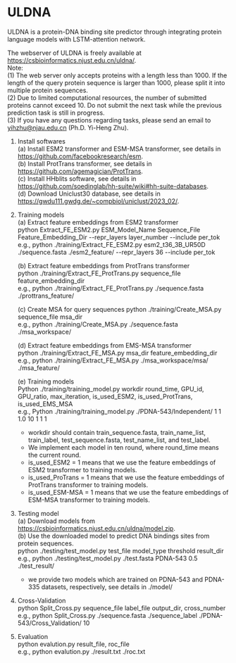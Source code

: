# ULDNA
ULDNA is a protein-DNA binding site predictor through integrating protein language models with LSTM-attention network.

The webserver of ULDNA is freely available at https://csbioinformatics.njust.edu.cn/uldna/.  
Note:  
(1) The web server only accepts proteins with a length less than 1000. If the length of the query protein sequence is larger than 1000, please split it into multiple protein sequences.  
(2) Due to limited computational resources, the number of submitted proteins  cannot exceed 10. Do not submit the next task while the previous prediction task is still in progress.  
(3) If you have any questions regarding tasks, please send an email to yihzhu@njau.edu.cn (Ph.D. Yi-Heng Zhu).  

1. Install softwares   
    (a) Install ESM2 transformer and ESM-MSA transformer, see details in https://github.com/facebookresearch/esm.   
    (b) Install ProtTrans transformer, see details in https://github.com/agemagician/ProtTrans.   
    (c) Install HHblits software, see details in https://github.com/soedinglab/hh-suite/wiki#hh-suite-databases.  
    (d) Download Uniclust30 database, see details in https://gwdu111.gwdg.de/~compbiol/uniclust/2023_02/.

2. Training models  
    (a) Extract feature embeddings from ESM2 transformer  
    python Extract_FE_ESM2.py ESM_Model_Name Sequence_File Feature_Embedding_Dir --repr_layers layer_number --include per_tok  
    e.g., python ./training/Extract_FE_ESM2.py esm2_t36_3B_UR50D ./sequence.fasta ./esm2_feature/ --repr_layers 36 --include per_tok
                   
    (b) Extract feature embeddings from ProtTrans transformer   
    python ./training/Extract_FE_ProtTrans.py sequence_file feature_embedding_dir   
    e.g., python ./training/Extract_FE_ProtTrans.py ./sequence.fasta ./prottrans_feature/  

    (c) Create MSA for query sequences
    python ./training/Create_MSA.py sequence_file msa_dir  
    e.g., python ./training/Create_MSA.py ./sequence.fasta ./msa_workspace/

    (d) Extract feature embeddings from EMS-MSA transformer  
    python ./training/Extract_FE_MSA.py msa_dir feature_embedding_dir  
    e.g., python ./training/Extract_FE_MSA.py ./msa_workspace/msa/ ./msa_feature/

    (e) Training models  
    Python ./training/training_model.py workdir round_time, GPU_id, GPU_ratio, max_iteration, is_used_ESM2, is_used_ProtTrans, is_used_EMS_MSA  
    e.g., Python ./training/training_model.py ./PDNA-543/Independent/ 1 1 1.0 10 1 1 1  
    * workdir should contain train_sequence.fasta, train_name_list, train_label, test_sequence.fasta, test_name_list, and test_label.    
    * We implement each model in ten round, where round_time means the current round.
    * is_used_ESM2 = 1 means that we use the feature embeddings of ESM2 transformer to training models.
    * is_used_ProTrans = 1 means that we use the feature embeddings of ProtTrans transformer to training models.
    * is_used_ESM-MSA = 1 means that we use the feature embeddings of ESM-MSA transformer to training models.

4. Testing model  
    (a) Download models from https://csbioinformatics.njust.edu.cn/uldna/model.zip.  
    (b) Use the downloaded model to predict DNA bindings sites from protein sequences.   
    python ./testing/test_model.py test_file model_type threshold result_dir  
    e.g., python ./testing/test_model.py ./test.fasta PDNA-543 0.5 ./test_result/
    * we provide two models which are trained on PDNA-543 and PDNA-335 datasets, respectively, see details in ./model/     
    
5. Cross-Validation    
    python Split_Cross.py sequence_file label_file output_dir, cross_number  
    e.g., python Split_Cross.py ./sequence.fasta ./sequence_label ./PDNA-543/Cross_Validation/ 10

6. Evaluation  
    python evalution.py result_file, roc_file  
    e.g., python evalution.py ./result.txt ./roc.txt  

